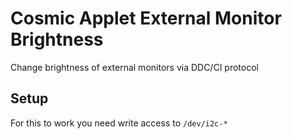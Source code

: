 # Cosmic Applet External Monitor Brightness

Change brightness of external monitors via DDC/CI protocol

## Setup

For this to work you need write access to `/dev/i2c-*`
